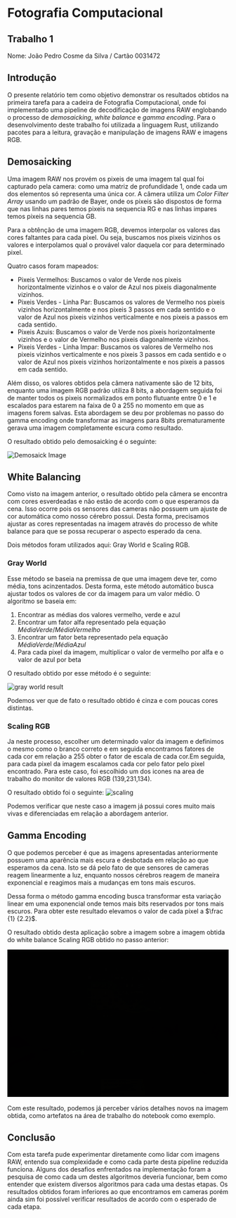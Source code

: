 # Fotografia Computacional

## Trabalho 1

Nome: João Pedro Cosme da Silva / Cartão 0031472

## Introdução

O presente relatório tem como objetivo demonstrar os resultados obtidos na primeira tarefa para a cadeira de Fotografia Computacional, onde foi implementado uma pipeline de decodificação de imagens RAW englobando o processo de _demosaicking_, _white balance_ e _gamma encoding_. Para o desenvolvimento deste trabalho foi utilizada a linguagem Rust, utilizando pacotes para a leitura, gravação e manipulação de imagens RAW e imagens RGB.

## Demosaicking

Uma imagem RAW nos provém os pixeis de uma imagem tal qual foi capturado pela camera: como uma matriz de profundidade 1, onde cada um dos elementos só representa uma única cor. A câmera utiliza um *Color Filter Array* usando um padrão de Bayer, onde os pixeis são dispostos de forma que nas linhas pares temos pixeis na sequencia RG e nas linhas impares temos pixeis na sequencia GB.

Para a obtênção de uma imagem RGB, devemos interpolar os valores das cores faltantes para cada pixel. Ou seja, buscamos nos pixeis vizinhos os valores e interpolamos qual o provável valor daquela cor para determinado pixel. 

Quatro casos foram mapeados:

- Pixeis Vermelhos: Buscamos o valor de Verde nos pixeis horizontalmente vizinhos e o valor de Azul nos pixeis diagonalmente vizinhos.
- Pixeis Verdes - Linha Par: Buscamos os valores de Vermelho nos pixeis vizinhos horizontalmente e nos pixeis 3 passos em cada sentido e o valor de Azul nos pixeis vizinhos verticalmente e nos pixeis a passos em cada sentido.
- Pixeis Azuis: Buscamos o valor de Verde nos pixeis horizontalmente vizinhos e o valor de Vermelho nos pixeis diagonalmente vizinhos.
- Pixeis Verdes - Linha Impar: Buscamos os valores de Vermelho nos pixeis vizinhos verticalmente e nos pixeis 3 passos em cada sentido e o valor de Azul nos pixeis vizinhos horizontalmente e nos pixeis a passos em cada sentido.

Além disso, os valores obtidos pela câmera nativamente são de 12 bits, enquanto uma imagem RGB padrão utiliza 8 bits, a abordagem seguida foi de manter todos os pixeis normalizados em ponto flutuante entre 0 e 1 e escalados para estarem na faixa de 0 a 255 no momento em que as imagens forem salvas. Esta abordagem se deu por problemas no passo do gamma encoding onde transformar as imagens para 8bits prematuramente gerava uma imagem completamente escura como resultado.

O resultado obtido pelo demosaicking é o seguinte:

![Demosaick Image](./demosaick.png)

## White Balancing

Como visto na imagem anterior, o resultado obtido pela câmera se encontra com cores esverdeadas e não estão de acordo com o que esperamos da cena. Isso ocorre pois os sensores das cameras não possuem um ajuste de cor automática como nosso cérebro possui. Desta forma, precisamos ajustar as cores representadas na imagem através do processo de white balance para que se possa recuperar o aspecto esperado da cena.

Dois métodos foram utilizados aqui: Gray World e Scaling RGB.

### Gray World

Esse método se baseia na premissa de que uma imagem deve ter, como média, tons acinzentados. Desta forma, este método automático busca ajustar todos os valores de cor da imagem para um valor médio. O algoritmo se baseia em:

1. Encontrar as médias dos valores vermelho, verde e azul
1. Encontrar um fator alfa representado pela equação $Média Verde / Média Vermelho$
1. Encontrar um fator beta representado pela equação $Média Verde / Média Azul$
1. Para cada pixel da imagem, multiplicar o valor de vermelho por alfa e o valor de azul por beta 

O resultado obtido por esse método é o seguinte:

![gray world result](./white_balance_gray_world.png)

Podemos ver que de fato o resultado obtido é cinza e com poucas cores distintas.

### Scaling RGB

Ja neste processo, escolher um determinado valor da imagem e definimos o mesmo como o branco correto e em seguida encontramos fatores de cada cor em relação a 255 obter o fator de escala de cada cor.Em seguida, para cada pixel da imagem escalamos cada cor pelo fator pelo pixel encontrado. Para este caso, foi escolhido um dos icones na area de trabalho do monitor de valores RGB (139,231,134).

O resultado obtido foi o seguinte:
![scaling](./white_balance.png)

Podemos verificar que neste caso a imagem já possui cores muito mais vivas e diferenciadas em relação a abordagem anterior.

## Gamma Encoding

O que podemos perceber é que as imagens apresentadas anteriormente possuem uma aparência mais escura e desbotada em relação ao que esperamos da cena. Isto se dá pelo fato de que sensores de cameras reagem linearmente a luz, enquanto nossos cérebros reagem de maneira exponencial e reagimos mais a mudanças em tons mais escuros.

Dessa forma o método gamma encoding busca transformar esta variação linear em uma exponencial onde temos mais bits reservados por tons mais escuros. Para obter este resultado elevamos o valor de cada pixel a $\frac {1} {2.2}$.

O resultado obtido desta aplicação sobre a imagem sobre a imagem obtida do white balance Scaling RGB obtido no passo anterior:

![Gamma Encoding](gamma_encoded.png)

Com este resultado, podemos já perceber vários detalhes novos na imagem obtida, como artefatos na área de trabalho do notebook como exemplo.

## Conclusão

Com esta tarefa pude experimentar diretamente como lidar com imagens RAW, entendo sua complexidade e como cada parte desta pipeline reduzida funciona. Alguns dos desafios enfrentados na implementação foram a pesquisa de como cada um destes algoritmos deveria funcionar, bem como entender que existem diversos algoritmos para cada uma destas etapas. Os resultados obtidos foram inferiores ao que encontramos em cameras porém ainda sim foi possível verificar resultados de acordo com o esperado de cada etapa.